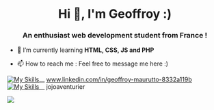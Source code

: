 <h1 align="center">Hi 👋, I'm Geoffroy :)</h1>
<h3 align="center">An enthusiast web development student from France !</h3>

- 🌱 I’m currently learning **HTML, CSS, JS and PHP**

- 📫 How to reach me : Feel free to message me here :)

[![My Skills](https://skillicons.dev/icons?i=linkedin)](https://skillicons.dev )__ www.linkedin.com/in/geoffroy-maurutto-8332a119b <br>
[![My Skills](https://skillicons.dev/icons?i=discord)](https://skillicons.dev )__ jojoaventurier <br>


<p>
  <a href="https://skillicons.dev">
    <img src="https://skillicons.dev/icons?i=html,css,js,php,ableton" />
  </a>
</p><br>

<!---
Jojoaventurier/Jojoaventurier is a ✨ special ✨ repository because its `README.md` (this file) appears on your GitHub profile.
You can click the Preview link to take a look at your changes.
--->
